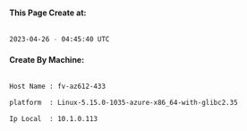 
   
#### This Page Create at:

```bash

2023-04-26 - 04:45:40 UTC

```

#### Create By Machine:

```bash

Host Name : fv-az612-433

platform  : Linux-5.15.0-1035-azure-x86_64-with-glibc2.35

Ip Local  : 10.1.0.113

```

